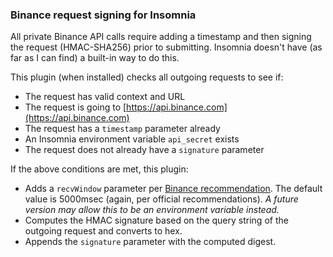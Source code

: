 ### Binance request signing for Insomnia

All private Binance API calls require adding a timestamp and then signing the request (HMAC-SHA256) prior to submitting. Insomnia doesn't have (as far as I can find) a built-in way to do this.

This plugin (when installed) checks all outgoing requests to see if:

- The request has valid context and URL
- The request is going to [https://api.binance.com](https://api.binance.com)
- The request has a `timestamp` parameter already
- An Insomnia environment variable `api_secret` exists
- The request does not already have a `signature` parameter

If the above conditions are met, this plugin:

- Adds a `recvWindow` parameter per [Binance recommendation](https://github.com/binance-exchange/binance-official-api-docs/blob/master/rest-api.md#timing-security). The default value is 5000msec (again, per official recommendations). *A future version may allow this to be an environment variable instead.*
- Computes the HMAC signature based on the query string of the outgoing request and converts to hex.
- Appends the `signature` parameter with the computed digest.
